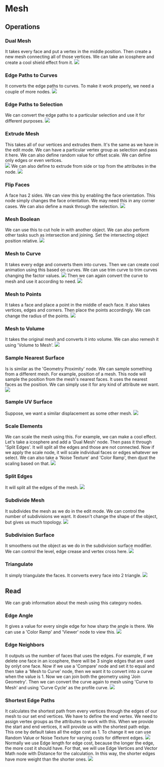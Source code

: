 # Mesh


## Operations

### Dual Mesh
It takes every face and put a vertex in the middle position. Then create a new mesh connecting all of those vertices. We can take an icosphere and create a cool shield effect from it.
<img src="Mesh/Operations/dual_mesh.png">

### Edge Paths to Curves
It converts the edge paths to curves. To make it work properly, we need a couple of more nodes.
<img src="Mesh/Operations/edge_paths_to_curves.png">

### Edge Paths to Selection
We can convert the edge paths to a particular selection and use it for different purposes.
<img src="Mesh/Operations/edge_paths_to_selection.png">

### Extrude Mesh
This takes all of our vertices and extrudes them. It's the same as we have in the edit mode. We can have a particular vertex group as selection and pass it here. We can also define random value for offset scale. We can define only edges or even vertices.  
<img src="Mesh/Operations/extrude_mesh.png">
We can also define to extrude from side or top from the attributes in the node.
<img src="Mesh/Operations/side_extrude.png">

### Flip Faces
A face has 2 sides. We can view this by enabling the face orientation. This node simply changes the face orientation. We may need this in any corner cases. We can also define a mask through the selection.
<img src="Mesh/Operations/flip_faces.png">

### Mesh Boolean
We can use this to cut hole in with another object. We can also perform other tasks such as intersection and joining. Set the intersecting object position relative.
<img src="Mesh/Operations/mesh_boolean.png">

### Mesh to Curve
It takes every edge and converts them into curves. Then we can create cool animation using this based on curves. We can use trim curve to trim curves changing the factor values.
<img src="Mesh/Operations/mesh_to_curve.png">
Then we can again convert the curve to mesh and use it according to need.
<img src="Mesh/Operations/mesh_to_curve_2.png">

### Mesh to Points
It takes a face and place a point in the middle of each face. It also takes vertices, edges and corners. Then place the points accordingly. We can change the radius of the points.
<img src="Mesh/Operations/mesh_to_points.png">

### Mesh to Volume
It takes the original mesh and converts it into volume. We can also remesh it using 'Volume to Mesh'.
<img src="Mesh/Operations/mesh_to_volume.png">

### Sample Nearest Surface
Is is similar as the 'Geometry Proximity' node. We can sample something from a different mesh. For example, position of a mesh. This node will sample the position from the mesh's nearest faces. It uses the nearest faces as the position. We can simply use it for any kind of attribute we want.
<img src="Mesh/Operations/sample_nearest_surface.png">

### Sample UV Surface
Suppose, we want a similar displacement as some other mesh.
<img src="Mesh/Operations/sample_nearest_surface.png">

### Scale Elements
We can scale the mesh using this. For example, we can make a cool effect. Let's take a icosphere and add a 'Dual Mesh' node. Then pass it through 'Split Edges'. It will split all the edges and those are not connected. Now if we apply the scale node, it will scale individual faces or edges whatever we select. We can also take a 'Noise Texture' and 'Color Ramp', then djust the scaling based on that.
<img src="Mesh/Operations/scale_elements.png">

### Split Edges
It will split all the edges of the mesh.
<img src="Mesh/Operations/scale_elements.png">

### Subdivide Mesh
It subdivides the mesh as we do in the edit mode. We can control the number of subdivisions we want. It doesn't change the shape of the object, but gives us much topology.
<img src="Mesh/Operations/subdivide_mesh.png">

### Subdivision Surface
It smoothens out the object as we do in the subdivision surface modifier. We can control the level, edge crease and vertex cross here.
<img src="Mesh/Operations/subdivision_surface.png">

### Triangulate 
It simply triangulate the faces. It converts every face into 2 triangle.
<img src="Mesh/Operations/triangulate.png">


## Read
We can grab information about the mesh using this category nodes.

### Edge Angle
It gives a value for every single edge for how sharp the angle is there. We can use a 'Color Ramp' and 'Viewer' node to view this.
<img src="Mesh/Read/edge_angle.png">

### Edge Neighbors
It outputs us the number of faces that uses the edges. For example, if we delete one face in an icosphere, there will be 3 single edges that are used by onlyt one face. Now if we use a 'Compare' node and set it to equal and then take a 'Mesh to Curve' node, then we want it to convert into a curve when the value is 1. Now we can join both the geometry using 'Join Geometry'. Then we can convert the curve again to mesh using 'Curve to Mesh' and using 'Curve Cycle' as the profile curve.
<img src="Mesh/Read/edge_neighbors.png">


### Shortest Edge Paths
It calculates the shortest path from every vertices through the edges of our mesh to our set end vertices. We have to define the end vertex. We need to assign vertex groups as the attributes to work with this. When we provide the start and end vertices, it will provide us with the shortest path edge. This one by default takes all the edge cost as 1. To change it we can use Random Value or Noise Texture for varying costs for different edges. 
<img src="Mesh/Read/shortest_edge_paths.png">
Normally we use Edge length for edge cost, because the longer the edge, the more cost it should have. For that, we will use Edge Vertices and Vector Math node with Distance for the calculation. In this way, the shorter edges have more weight than the shorter ones. 
<img src="Mesh/Read/edge_vertices.png">
